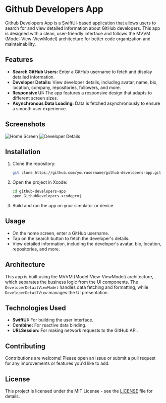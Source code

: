 # Github Developers App

Github Developers App is a SwiftUI-based application that allows users to search for and view detailed information about GitHub developers. This app is designed with a clean, user-friendly interface and follows the MVVM (Model-View-ViewModel) architecture for better code organization and maintainability.

## Features

- **Search GitHub Users:** Enter a GitHub username to fetch and display detailed information.
- **Developer Details:** View developer details, including avatar, name, bio, location, company, repositories, followers, and more.
- **Responsive UI:** The app features a responsive design that adapts to different screen sizes.
- **Asynchronous Data Loading:** Data is fetched asynchronously to ensure a smooth user experience.

## Screenshots

![Home Screen](screenshots/home_screen.png)
![Developer Details](screenshots/developer_details.png)

## Installation

1. Clone the repository:
    ```bash
    git clone https://github.com/yourusername/github-developers-app.git
    ```
2. Open the project in Xcode:
    ```bash
    cd github-developers-app
    open GithubDevelopers.xcodeproj
    ```
3. Build and run the app on your simulator or device.

## Usage

- On the home screen, enter a GitHub username.
- Tap on the search button to fetch the developer's details.
- View detailed information, including the developer's avatar, bio, location, repositories, and more.

## Architecture

This app is built using the MVVM (Model-View-ViewModel) architecture, which separates the business logic from the UI components. The `DeveloperDetailViewModel` handles data fetching and formatting, while `DeveloperDetailView` manages the UI presentation.

## Technologies Used

- **SwiftUI:** For building the user interface.
- **Combine:** For reactive data binding.
- **URLSession:** For making network requests to the GitHub API.

## Contributing

Contributions are welcome! Please open an issue or submit a pull request for any improvements or features you'd like to add.

## License

This project is licensed under the MIT License - see the [LICENSE](LICENSE) file for details.

